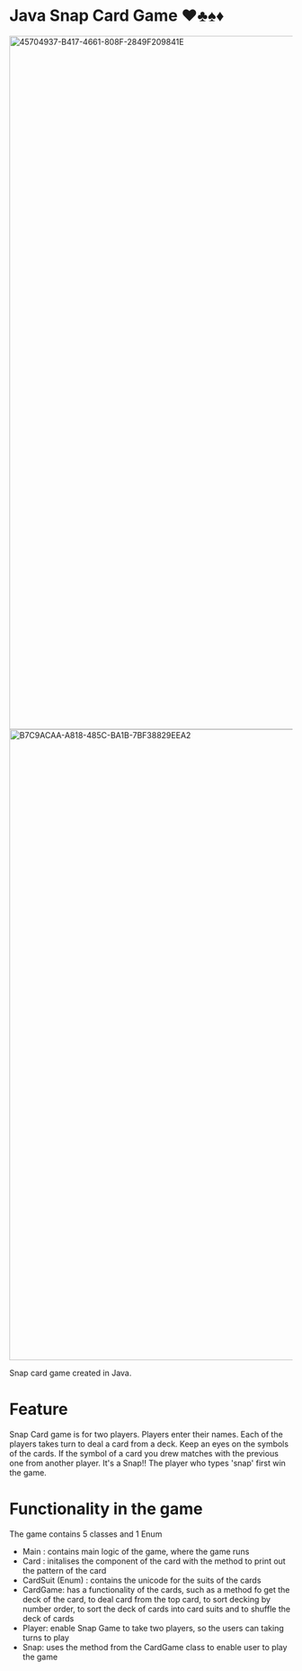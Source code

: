 # Java Snap Card Game ❤️♣️♠️♦️

<img width="1231" alt="45704937-B417-4661-808F-2849F209841E" src="https://github.com/pilahr/java-snap-card-game/assets/125895065/f3214628-3408-4db6-b8ad-590a79b38994">
<img width="1120" alt="B7C9ACAA-A818-485C-BA1B-7BF38829EEA2" src="https://github.com/pilahr/java-snap-card-game/assets/125895065/867d4ccb-3a47-44dc-911b-8f627920feaf">


Snap card game created in Java.

# Feature
Snap Card game is for two players. Players enter their names.
Each of the players takes turn to deal a card from a deck.
Keep an eyes on the symbols of the cards.
If the symbol of a card you drew matches with the previous one from another player.
It's a Snap!! 
The player who types 'snap' first win the game.

# Functionality in the game
The game contains 5 classes and 1 Enum
- Main : contains main logic of the game, where the game runs
- Card : initalises the component of the card with the method to print out the pattern of the card
- CardSuit (Enum) : contains the unicode for the suits of the cards
- CardGame: has a functionality of the cards, such as a method fo get the deck of the card, to deal card from the top card, to sort decking by number order, to sort the deck of cards into card suits and to shuffle the deck of cards
- Player: enable Snap Game to take two players, so the users can taking turns to play
- Snap: uses the method from the CardGame class to enable user to play the game
